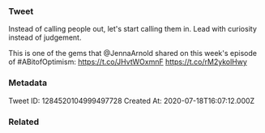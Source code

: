 ### Tweet
Instead of calling people out, let's start calling them in. Lead with curiosity instead of judgement. 

This is one of the gems that @JennaArnold shared on this week's episode of #ABitofOptimism: https://t.co/JHvtWOxmnF https://t.co/rM2ykolHwy

### Metadata
Tweet ID: 1284520104999497728
Created At: 2020-07-18T16:07:12.000Z

### Related

